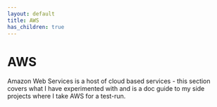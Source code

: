 ```yaml
---
layout: default
title: AWS
has_children: true
---
```


# AWS

Amazon Web Services is a host of cloud based services - this section covers what I have experimented with and is a doc guide to my side projects where I take AWS for  a test-run.
